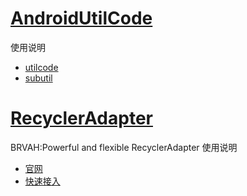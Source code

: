 # [AndroidUtilCode](https://github.com/Blankj/AndroidUtilCode)
使用说明
* [utilcode](https://github.com/Blankj/AndroidUtilCode/blob/master/lib/utilcode/README-CN.md)
* [subutil](https://github.com/Blankj/AndroidUtilCode/blob/master/lib/subutil/README-CN.md)

# [RecyclerAdapter](https://github.com/CymChad/BaseRecyclerViewAdapterHelper)
BRVAH:Powerful and flexible RecyclerAdapter
使用说明
* [官网](http://www.recyclerview.org/)
* [快速接入](https://github.com/CymChad/BaseRecyclerViewAdapterHelper/blob/master/readme/0-BaseRecyclerViewAdapterHelper.md)




